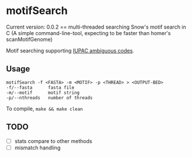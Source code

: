 # motifSearch
Current version: 0.0.2 == multi-threaded searching
Snow's motif search in C (A simple command-line-tool, expecting to be faster than homer's scanMotifGenome)


Motif searching supporting [IUPAC ambiguous codes](https://droog.gs.washington.edu/mdecode/images/iupac.html).


## Usage 

```
motifSearch -f <FASTA> -m <MOTIF> -p <THREAD> > <OUTPUT-BED>
-f/--fasta      fasta file
-m/--motif      motif string
-p/--nthreads   number of threads
```

To compile, `make && make clean`

## TODO

- [ ] stats compare to other methods
- [ ] mismatch handling
